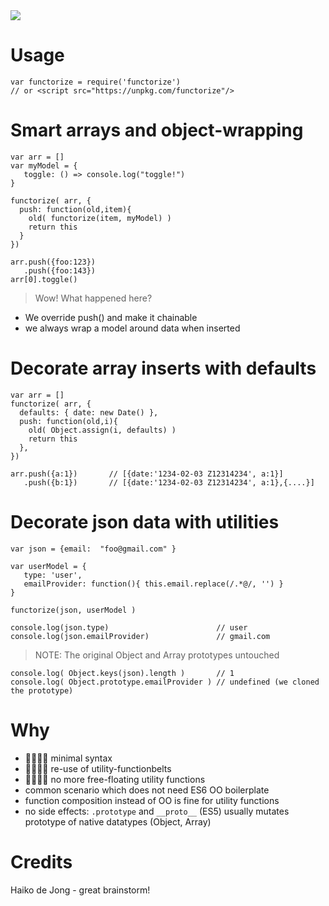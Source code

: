 <img src="https://i.imgur.com/3xYKh5D.png" align="center" style="text-align:center"/>

# Usage

    var functorize = require('functorize') 
    // or <script src="https://unpkg.com/functorize"/>

# Smart arrays and object-wrapping 

    var arr = []
    var myModel = {
       toggle: () => console.log("toggle!")
    }
     
    functorize( arr, {
      push: function(old,item){
        old( functorize(item, myModel) )
        return this
      }
    })
  
    arr.push({foo:123})
       .push({foo:143})
    arr[0].toggle()

> Wow! What happened here?

* We override push() and make it chainable
* we always wrap a model around data when inserted

# Decorate array inserts with defaults 

    var arr = []
    functorize( arr, {
      defaults: { date: new Date() }, 
      push: function(old,i){
        old( Object.assign(i, defaults) )
        return this
      }, 
    })

    arr.push({a:1})       // [{date:'1234-02-03 Z12314234', a:1}]
       .push({b:1})       // [{date:'1234-02-03 Z12314234', a:1},{....}]

# Decorate json data with utilities

    var json = {email:  "foo@gmail.com" }

    var userModel = {
       type: 'user', 
       emailProvider: function(){ this.email.replace(/.*@/, '') }
    }
    
    functorize(json, userModel ) 

    console.log(json.type)                        // user
    console.log(json.emailProvider)               // gmail.com

> NOTE: The original Object and Array prototypes untouched 

    console.log( Object.keys(json).length )       // 1
    console.log( Object.prototype.emailProvider ) // undefined (we cloned the prototype)

# Why

* 💛💛💛💛 minimal syntax 
* 💛💛💛💛 re-use of utility-functionbelts 
* 💛💛💛💛 no more free-floating utility functions 
* common scenario which does not need ES6 OO boilerplate
* function composition instead of OO is fine for utility functions
* no side effects: `.prototype` and `__proto__` (ES5) usually mutates prototype of native datatypes (Object, Array)

# Credits

Haiko de Jong - great brainstorm!
